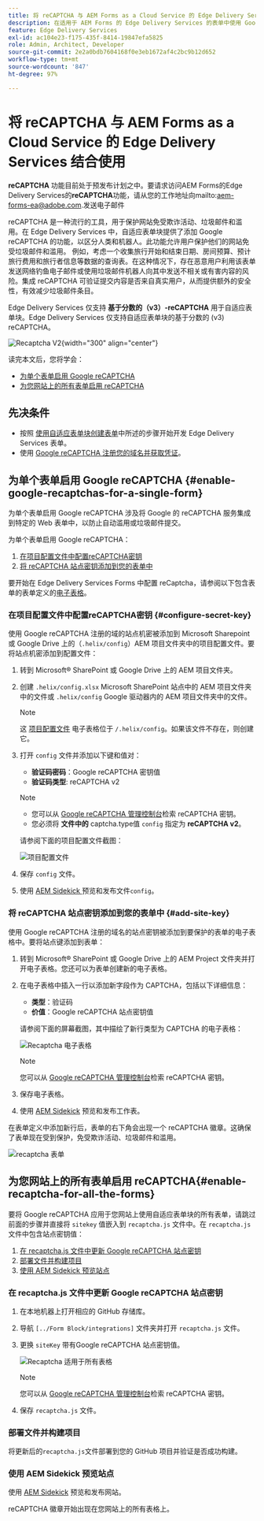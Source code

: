 ```yaml
---
title: 将 reCAPTCHA 与 AEM Forms as a Cloud Service 的 Edge Delivery Services 结合使用
description: 在适用于 AEM Forms 的 Edge Delivery Services 的表单中使用 Google reCAPTCHA
feature: Edge Delivery Services
exl-id: ac104e23-f175-435f-8414-19847efa5825
role: Admin, Architect, Developer
source-git-commit: 2e2a0bdb7604168f0e3eb1672af4c2bc9b12d652
workflow-type: tm+mt
source-wordcount: '847'
ht-degree: 97%

---
```



# 将 reCAPTCHA 与 AEM Forms as a Cloud Service 的 Edge Delivery Services 结合使用

<span>**reCAPTCHA** 功能目前处于预发布计划之中。要请求访问AEM Forms的Edge Delivery Services的&#x200B;**reCAPTCHA**&#x200B;功能，请从您的工作地址向mailto:aem-forms-ea@adobe.com.</span>发送电子邮件

reCAPTCHA 是一种流行的工具，用于保护网站免受欺诈活动、垃圾邮件和滥用。在 Edge Delivery Services 中，自适应表单块提供了添加 Google reCAPTCHA 的功能，以区分人类和机器人。此功能允许用户保护他们的网站免受垃圾邮件和滥用。
例如，考虑一个收集旅行开始和结束日期、房间预算、预计旅行费用和旅行者信息等数据的查询表。在这种情况下，存在恶意用户利用该表单发送网络钓鱼电子邮件或使用垃圾邮件机器人向其中发送不相关或有害内容的风险。集成 reCAPTCHA 可验证提交内容是否来自真实用户，从而提供额外的安全性，有效减少垃圾邮件条目。

<!-- ![Recaptcha Image](/help/edge/docs/forms/assets/recaptcha-image.png){width="300" align="center"} -->

Edge Delivery Services 仅支持 **基于分数的（v3）-reCAPTCHA** 用于自适应表单块。Edge Delivery Services 仅支持自适应表单块的基于分数的 (v3) reCAPTCHA。

![Recaptcha V2](/help/forms/assets/recaptcha-v2-invisible.png){width="300" align="center"}


读完本文后，您将学会：
- [为单个表单启用 Google reCAPTCHA](#enable-google-recaptchas-for-a-single-form)
- [为您网站上的所有表单启用 reCAPTCHA](#enable-recaptcha-for-all-the-forms)

## 先决条件

- 按照 [使用自适应表单块创建表单](/help/edge/docs/forms/create-forms.md)中所述的步骤开始开发 Edge Delivery Services 表单。
- 使用 [Google reCAPTCHA 注册您的域名并获取凭证](https://www.google.com/recaptcha/admin/create)。

## 为单个表单启用 Google reCAPTCHA {#enable-google-recaptchas-for-a-single-form}

为单个表单启用 Google reCAPTCHA 涉及将 Google 的 reCAPTCHA 服务集成到特定的 Web 表单中，以防止自动滥用或垃圾邮件提交。

为单个表单启用 Google reCAPTCHA：

1. [在项目配置文件中配置reCAPTCHA密钥](#configure-secret-key)
1. [将 reCAPTCHA 站点密钥添加到您的表单中](#add-site-key)

要开始在 Edge Delivery Services Forms 中配置 reCaptcha，请参阅以下包含表单的表单定义的[电子表格](/help/edge/docs/forms/assets/recaptcha.xlsx)。

### 在项目配置文件中配置reCAPTCHA密钥 {#configure-secret-key}

使用 Google reCAPTCHA 注册的域的站点机密被添加到 Microsoft Sharepoint 或 Google Drive 上的（`.helix/config`）AEM 项目文件夹中的项目配置文件。要将站点机密添加到配置文件：

1. 转到 Microsoft® SharePoint 或 Google Drive 上的 AEM 项目文件夹。
1. 创建 `.helix/config.xlsx` Microsoft SharePoint 站点中的 AEM 项目文件夹中的文件或 `.helix/config` Google 驱动器内的 AEM 项目文件夹中的文件。

   >[!NOTE]
   >
   > 这 [项目配置文件](https://www.aem.live/docs/configuration) 电子表格位于 `/.helix/config`。如果该文件不存在，则创建它。

1. 打开 `config` 文件并添加以下键和值对：

   - **验证码密码**：Google reCAPTCHA 密钥值
   - **验证码类型**: reCAPTCHA v2

   >[!NOTE]
   >
   >  - 您可以从 [Google reCAPTCHA 管理控制台](https://www.google.com/recaptcha/admin)检索 reCAPTCHA 密钥。
   >  - 您必须将 **文件中的** captcha.type值 `config` 指定为 **reCAPTCHA v2**。

   请参阅下面的项目配置文件截图：

   ![项目配置文件](/help/forms/assets/recaptcha-config-file.png)

1. 保存 `config` 文件。

1. 使用 [AEM Sidekick ](https://www.aem.live/developer/tutorial#preview-and-publish-your-content)预览和发布文件`config`。

### 将 reCAPTCHA 站点密钥添加到您的表单中 {#add-site-key}

使用 Google reCAPTCHA 注册的域名的站点密钥被添加到要保护的表单的电子表格中。要将站点键添加到表单：

1. 转到 Microsoft® SharePoint 或 Google Drive 上的 AEM Project 文件夹并打开电子表格。您还可以为表单创建新的电子表格。
1. 在电子表格中插入一行以添加新字段作为 CAPTCHA，包括以下详细信息：
   - **类型**：验证码
   - **价值**：Google reCAPTCHA 站点密钥值

   请参阅下面的屏幕截图，其中描绘了新行类型为 CAPTCHA 的电子表格：

   ![Recaptcha 电子表格](/help/edge/docs/forms/assets/recaptcha-spreadsheet.png)

   >[!NOTE]
   >
   >  您可以从 [Google reCAPTCHA 管理控制台](https://www.google.com/recaptcha/admin)检索 reCAPTCHA 密钥。

1. 保存电子表格。
1. 使用 [AEM Sidekick](https://www.aem.live/developer/tutorial#preview-and-publish-your-content) 预览和发布工作表。

在表单定义中添加新行后，表单的右下角会出现一个 reCAPTCHA 徽章。这确保了表单现在受到保护，免受欺诈活动、垃圾邮件和滥用。

![recaptcha 表单](/help/edge/docs/forms/assets/recaptcha-form.png)

## 为您网站上的所有表单启用 reCAPTCHA{#enable-recaptcha-for-all-the-forms}

要将 Google reCAPTCHA 应用于您网站上使用自适应表单块的所有表单，请跳过前面的步骤并直接将 `sitekey` 值嵌入到 `recaptcha.js` 文件中。在 `recaptcha.js` 文件中包含站点密钥值：

1. [在 recaptcha.js 文件中更新 Google reCAPTCHA 站点密钥](#1-update-google-recaptcha-site-key-in-recaptchajs-file)
1. [部署文件并构建项目](#2-deploy-the-file-and-build-the-project)
1. [使用 AEM Sidekick 预览站点](#3-preview-the-site-using-the-aem-sidekick)

### 在 recaptcha.js 文件中更新 Google reCAPTCHA 站点密钥

1. 在本地机器上打开相应的 GitHub 存储库。
1. 导航 `[../Form Block/integrations]` 文件夹并打开 `recaptcha.js` 文件。
1. 更换 `siteKey` 带有Google reCAPTCHA 站点密钥值。

   ![Recaptcha 适用于所有表格](/help/forms/assets/recaptcha-apply-to-all-forms.png)

   >[!NOTE]
   >
   >  您可以从 [Google reCAPTCHA 管理控制台](https://www.google.com/recaptcha/admin)检索 reCAPTCHA 密钥。

1. 保存 `recaptcha.js` 文件。

### 部署文件并构建项目

将更新后的`recaptcha.js`文件部署到您的 GitHub 项目并验证是否成功构建。

### 使用 AEM Sidekick 预览站点

使用 [AEM Sidekick](https://www.aem.live/developer/tutorial#preview-and-publish-your-content) 预览和发布网站。

reCAPTCHA 徽章开始出现在您网站上的所有表格上。

